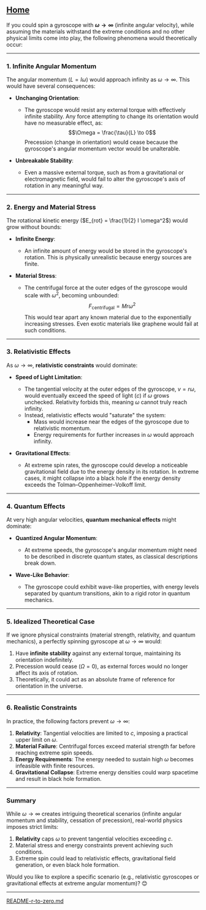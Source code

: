[Home](https://t2m.io/VwvDcuw)
---

If you could spin a gyroscope with **$\omega \to \infty$** (infinite angular velocity), while assuming the materials withstand the extreme conditions and no other physical limits come into play, the following phenomena would theoretically occur:

---

### **1. Infinite Angular Momentum**
The angular momentum ($L = I \omega$) would approach infinity as $\omega \to \infty$. This would have several consequences:
- **Unchanging Orientation**:
  - The gyroscope would resist any external torque with effectively infinite stability. Any force attempting to change its orientation would have no measurable effect, as:
    $$\Omega = \frac{\tau}{L} \to 0$$
    Precession (change in orientation) would cease because the gyroscope's angular momentum vector would be unalterable.

- **Unbreakable Stability**:
  - Even a massive external torque, such as from a gravitational or electromagnetic field, would fail to alter the gyroscope's axis of rotation in any meaningful way.

---

### **2. Energy and Material Stress**
The rotational kinetic energy ($E_{rot} = \frac{1}{2} I \omega^2$) would grow without bounds:
- **Infinite Energy**:
  - An infinite amount of energy would be stored in the gyroscope's rotation. This is physically unrealistic because energy sources are finite.

- **Material Stress**:
  - The centrifugal force at the outer edges of the gyroscope would scale with $\omega^2$, becoming unbounded:
    $$F_{\text{centrifugal}} = M r \omega^2$$
    This would tear apart any known material due to the exponentially increasing stresses. Even exotic materials like graphene would fail at such conditions.

---

### **3. Relativistic Effects**
As $\omega \to \infty$, **relativistic constraints** would dominate:
- **Speed of Light Limitation**:
  - The tangential velocity at the outer edges of the gyroscope, $v = r \omega$, would eventually exceed the speed of light ($c$) if $\omega$ grows unchecked. Relativity forbids this, meaning $\omega$ cannot truly reach infinity.
  - Instead, relativistic effects would "saturate" the system:
    - Mass would increase near the edges of the gyroscope due to relativistic momentum.
    - Energy requirements for further increases in $\omega$ would approach infinity.

- **Gravitational Effects**:
  - At extreme spin rates, the gyroscope could develop a noticeable gravitational field due to the energy density in its rotation. In extreme cases, it might collapse into a black hole if the energy density exceeds the Tolman–Oppenheimer–Volkoff limit.

---

### **4. Quantum Effects**
At very high angular velocities, **quantum mechanical effects** might dominate:
- **Quantized Angular Momentum**:
  - At extreme speeds, the gyroscope's angular momentum might need to be described in discrete quantum states, as classical descriptions break down.

- **Wave-Like Behavior**:
  - The gyroscope could exhibit wave-like properties, with energy levels separated by quantum transitions, akin to a rigid rotor in quantum mechanics.

---

### **5. Idealized Theoretical Case**
If we ignore physical constraints (material strength, relativity, and quantum mechanics), a perfectly spinning gyroscope at $\omega \to \infty$ would:
1. Have **infinite stability** against any external torque, maintaining its orientation indefinitely.
2. Precession would cease ($\Omega = 0$), as external forces would no longer affect its axis of rotation.
3. Theoretically, it could act as an absolute frame of reference for orientation in the universe.

---

### **6. Realistic Constraints**
In practice, the following factors prevent $\omega \to \infty$:
1. **Relativity**: Tangential velocities are limited to $c$, imposing a practical upper limit on $\omega$.
2. **Material Failure**: Centrifugal forces exceed material strength far before reaching extreme spin speeds.
3. **Energy Requirements**: The energy needed to sustain high $\omega$ becomes infeasible with finite resources.
4. **Gravitational Collapse**: Extreme energy densities could warp spacetime and result in black hole formation.

---

### **Summary**
While $\omega \to \infty$ creates intriguing theoretical scenarios (infinite angular momentum and stability, cessation of precession), real-world physics imposes strict limits:
1. **Relativity** caps $\omega$ to prevent tangential velocities exceeding $c$.
2. Material stress and energy constraints prevent achieving such conditions.
3. Extreme spin could lead to relativistic effects, gravitational field generation, or even black hole formation.

Would you like to explore a specific scenario (e.g., relativistic gyroscopes or gravitational effects at extreme angular momentum)? 😊


---

[README-r-to-zero.md](https://t2m.io/oHp2VTs)

